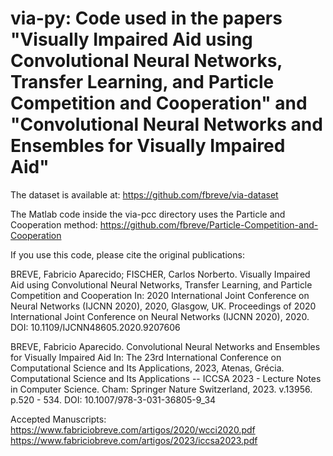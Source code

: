 # via-py: Code used in the papers "Visually Impaired Aid using Convolutional Neural Networks, Transfer Learning, and Particle Competition and Cooperation" and "Convolutional Neural Networks and Ensembles for Visually Impaired Aid"

The dataset is available at:
https://github.com/fbreve/via-dataset

The Matlab code inside the via-pcc directory uses the Particle and Cooperation method:
https://github.com/fbreve/Particle-Competition-and-Cooperation

If you use this code, please cite the original publications:

BREVE, Fabricio Aparecido; FISCHER, Carlos Norberto. Visually Impaired Aid using Convolutional Neural Networks, Transfer Learning, and Particle Competition and Cooperation In: 2020 International Joint Conference on Neural Networks (IJCNN 2020), 2020, Glasgow, UK. Proceedings of 2020 International Joint Conference on Neural Networks (IJCNN 2020), 2020.
DOI: 10.1109/IJCNN48605.2020.9207606

BREVE, Fabricio Aparecido. Convolutional Neural Networks and Ensembles for Visually Impaired Aid In: The 23rd International Conference on Computational Science and Its Applications, 2023, Atenas, Grécia. Computational Science and Its Applications -- ICCSA 2023 - Lecture Notes in Computer Science. Cham: Springer Nature Switzerland, 2023. v.13956. p.520 - 534.
DOI: 10.1007/978-3-031-36805-9_34

Accepted Manuscripts:
https://www.fabriciobreve.com/artigos/2020/wcci2020.pdf
https://www.fabriciobreve.com/artigos/2023/iccsa2023.pdf
